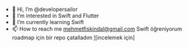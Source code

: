 - 👋 Hi, I’m @developersailor
- 👀 I’m interested in Swift and Flutter
- 🌱 I’m currently learning Swift
- 📫 How to reach me mehmetfiskindal@gmail.com
Swift öğreniyorum roadmap için bir repo çatalladım
[!](https://github.com/developersailor/my-iOS-Developer-Roadmap/blob/master/RoadmapProject/Script/Generated/ROADMAP.md)[incelemek için]

<!---
developersailor/developersailor is a ✨ special ✨ repository because its `README.md` (this file) appears on your GitHub profile.
You can click the Preview link to take a look at your changes.
--->
